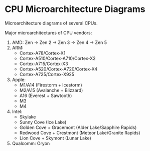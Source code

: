 # CPU Microarchitecture Diagrams

Microarchitecture diagrams of several CPUs.

Major microarchitectures of CPU vendors:

1. AMD: Zen -> Zen 2 -> Zen 3 -> Zen 4 -> Zen 5
2. ARM:
	- Cortex-A78/Cortex-X1
	- Cortex-A510/Cortex-A710/Cortex-X2
	- Cortex-A715/Cortex-X3
	- Cortex-A520/Cortex-A720/Cortex-X4
	- Cortex-A725/Cortex-X925
3. Apple:
	- M1/A14 (Firestorm + Icestorm)
	- M2/A15 (Avalanche + Blizzard)
	- A16 (Everest + Sawtooth)
	- M3
	- M4
4. Intel:
	- Skylake
	- Sunny Cove (Ice Lake) 
	- Golden Cove + Gracemont (Alder Lake/Sapphire Rapids)
	- Redwood Cove + Crestmont (Meteor Lake/Granite Rapids)
	- Lion Cove + Skymont (Lunar Lake)
5. Qualcomm: Oryon
